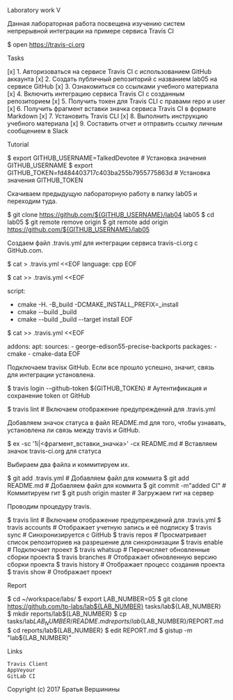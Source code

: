 Laboratory work V

Данная лабораторная работа посвещена изучению систем непрерывной интеграции на примере сервиса Travis CI

$ open https://travis-ci.org

Tasks

  [x]  1. Авторизоваться на сервисе Travis CI с использованием GitHub аккаунта
  [x]  2. Создать публичный репозиторий с названием lab05 на сервисе GitHub
  [x]  3. Ознакомиться со ссылками учебного материала
  [x]  4. Включить интеграцию сервиса Travis CI с созданным репозиторием
  [x]  5. Получить токен для Travis CLI с правами repo и user
  [x]  6. Получить фрагмент вставки значка сервиса Travis CI в формате Markdown
  [x]  7. Установить Travis CLI
  [x]  8. Выполнить инструкцию учебного материала
  [x]  9. Составить отчет и отправить ссылку личным сообщением в Slack

Tutorial

$ export GITHUB_USERNAME=TalkedDevotee # Установка значения GITHUB_USERNAME
$ export GITHUB_TOKEN=fd484403717c403ba255b7955775863d # Установка значения GITHUB_TOKEN

Скачиваем предыдущую лабораторную работу в папку lab05 и переходим туда.

$ git clone https://github.com/${GITHUB_USERNAME}/lab04 lab05
$ cd lab05
$ git remote remove origin
$ git remote add origin https://github.com/${GITHUB_USERNAME}/lab05

Создаем файл .travis.yml для интеграции сервиса travis-ci.org с GitHub.com.

$ cat > .travis.yml <<EOF
language: cpp
EOF

$ cat >> .travis.yml <<EOF

script:
- cmake -H. -B_build -DCMAKE_INSTALL_PREFIX=_install
- cmake --build _build
- cmake --build _build --target install
EOF

$ cat >> .travis.yml <<EOF

addons:
  apt:
    sources:
      - george-edison55-precise-backports
    packages:
      - cmake
      - cmake-data
EOF

Подключаем travisк GitHub. Если все прошло успешно, значит, связь для интеграции установлена.

$ travis login --github-token ${GITHUB_TOKEN} # Аутентификация и сохранение token от GitHub

$ travis lint # Включаем отображение предупреждений для .travis.yml

Добавляем значок статуса в файл README.md для того, чтобы узнавать, установлена ли связь между travis и GitHub.

$ ex -sc '1i|<фрагмент_вставки_значка>' -cx README.md # Вставляем значок travis-ci.org для статуса

Выбираем два файла и коммитируем их.

$ git add .travis.yml # Добавляем файл для коммита
$ git add README.md # Добавляем файл для коммита
$ git commit -m"added CI" # Коммитируем гит
$ git push origin master # Загружаем гит на сервер

Проводим процедуру travis.

$ travis lint # Включаем отображение предупреждений для .travis.yml
$ travis accounts # Отображает учетную запись и её подписку
$ travis sync # Синхронизируется с GitHub
$ travis repos # Просматривает список репозиториев на разрешение для синхронизации
$ travis enable # Подключает проект
$ travis whatsup # Перечисляет обновленные сборки проекта
$ travis branches # Отображает обновленную версию сборки проекта
$ travis history # Отображает процесс создания проекта
$ travis show # Отображает проект

Report

$ cd ~/workspace/labs/
$ export LAB_NUMBER=05
$ git clone https://github.com/tp-labs/lab${LAB_NUMBER} tasks/lab${LAB_NUMBER}
$ mkdir reports/lab${LAB_NUMBER}
$ cp tasks/lab${LAB_NUMBER}/README.md reports/lab${LAB_NUMBER}/REPORT.md
$ cd reports/lab${LAB_NUMBER}
$ edit REPORT.md
$ gistup -m "lab${LAB_NUMBER}"

Links

    Travis Client
    AppVeyour
    GitLab CI

Copyright (c) 2017 Братья Вершинины

